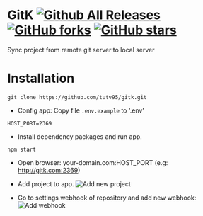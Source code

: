 # GitK [![Github All Releases](https://img.shields.io/github/downloads/tutv95/gitk/total.svg)]() [![GitHub forks](https://img.shields.io/github/forks/badges/shields.svg?style=social&label=Fork&style=plastic)]() [![GitHub stars](https://img.shields.io/github/stars/badges/shields.svg?style=social&label=Star&style=plastic)]()
Sync project from remote git server to local server

# Installation

```
git clone https://github.com/tutv95/gitk.git
```

- Config app: Copy file `.env.example` to '.env'
```
HOST_PORT=2369
```

- Install dependency packages and run app.
```
npm start
```

- Open browser: your-domain.com:HOST_PORT (e.g: http://gitk.com:2369)

- Add project to app.
![Add new project](./docs/images/new-project.png)

- Go to settings webhook of repository and add new webhook:
![Add webhook](./docs/images/add-webhook.png)